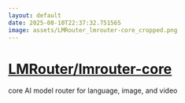 ```yaml
---
layout: default
date: 2025-08-10T22:37:32.751565
image: assets/LMRouter_lmrouter-core_cropped.png
---
```


# [LMRouter/lmrouter-core](https://github.com/LMRouter/lmrouter-core)

core AI model router for language, image, and video
